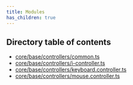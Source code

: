```yaml
---
title: Modules
has_children: true
---
```


<h2 class="text-delta">Directory table of contents</h2>

- [core/base/controllers/common.ts](/gg-web-engine/modules/core/base/controllers/common.ts)
- [core/base/controllers/i-controller.ts](/gg-web-engine/modules/core/base/controllers/i-controller.ts)
- [core/base/controllers/keyboard.controller.ts](/gg-web-engine/modules/core/base/controllers/keyboard.controller.ts)
- [core/base/controllers/mouse.controller.ts](/gg-web-engine/modules/core/base/controllers/mouse.controller.ts)
